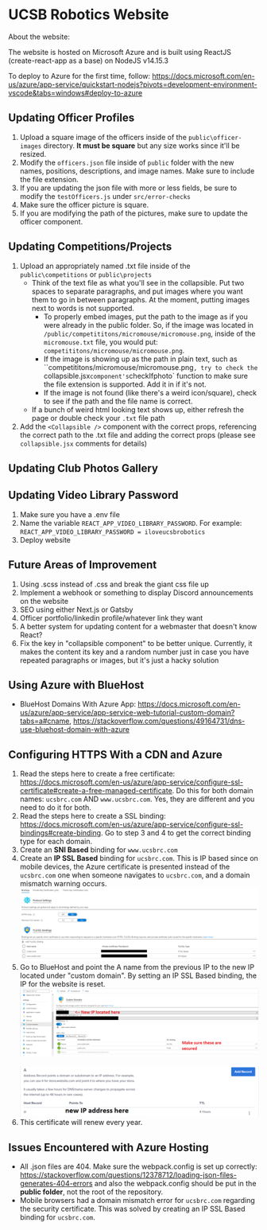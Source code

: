 # UCSB Robotics Website

About the website:

The website is hosted on Microsoft Azure and is built using ReactJS (create-react-app as a base) on NodeJS v14.15.3

To deploy to Azure for the first time, follow: https://docs.microsoft.com/en-us/azure/app-service/quickstart-nodejs?pivots=development-environment-vscode&tabs=windows#deploy-to-azure

## Updating Officer Profiles
1. Upload a square image of the officers inside of the `public\officer-images` directory. **It must be square** but any size works since it'll be resized. 
2. Modify the `officers.json` file inside of `public` folder with the new names, positions, descriptions, and image names. Make sure to include the file extension.
3. If you are updating the json file with more or less fields, be sure to modify the `testOfficers.js` under `src/error-checks`
4. Make sure the officer picture is square.
5. If you are modifying the path of the pictures, make sure to update the officer component.

## Updating Competitions/Projects
1. Upload an appropriately named .txt file inside of the `public\competitions` or `public\projects`
    * Think of the text file as what you'll see in the collapsible. Put two spaces to separate paragraphs, and put images where you want them to go in between paragraphs. At the moment, putting images next to words is not supported.
        * To properly embed images, put the path to the image as if you were already in the public folder. So, if the image was located in `/public/competititons/micromouse/micromouse.png`, inside of the `micromouse.txt` file, you would put: `competititons/micromouse/micromouse.png`.
        * If the image is showing up as the path in plain text, such as ``competititons/micromouse/micromouse.png`, try to check the `collapsible.jsx` component's `checkIfphoto` function to make sure the file extension is supported. Add it in if it's not.
        * If the image is not found (like there's a weird icon/square), check to see if the path and the file name is correct.
    * If a bunch of weird html looking text shows up, either refresh the page or double check your `.txt` file path
2. Add the `<Collapsible />` component with the correct props, referencing the correct path to the .txt file and adding the correct props (please see `collapsible.jsx` comments for details) 

## Updating Club Photos Gallery


## Updating Video Library Password
1. Make sure you have a .env file
2. Name the variable `REACT_APP_VIDEO_LIBRARY_PASSWORD`. For example: `REACT_APP_VIDEO_LIBRARY_PASSWORD = iloveucsbrobotics`
3. Deploy website

## Future Areas of Improvement
1. Using .scss instead of .css and break the giant css file up
2. Implement a webhook or something to display Discord announcements on the website
3. SEO using either Next.js or Gatsby
4. Officer portfolio/linkedin profile/whatever link they want
5. A better system for updating content for a webmaster that doesn't know React?
6. Fix the key in "collapsible component" to be better unique. Currently, it makes the content its key and a random number just in case you have repeated paragraphs or images, but it's just a hacky solution

## Using Azure with BlueHost
* BlueHost Domains With Azure App: https://docs.microsoft.com/en-us/azure/app-service/app-service-web-tutorial-custom-domain?tabs=a#cname, https://stackoverflow.com/questions/49164731/dns-use-bluehost-domain-with-azure

## Configuring HTTPS With a CDN and Azure
1. Read the steps here to create a free certificate: https://docs.microsoft.com/en-us/azure/app-service/configure-ssl-certificate#create-a-free-managed-certificate. Do this for both domain names: `ucsbrc.com` AND `www.ucsbrc.com`. Yes, they are different and you need to do it for both.
2. Read the steps here to create a SSL binding: https://docs.microsoft.com/en-us/azure/app-service/configure-ssl-bindings#create-binding. Go to step 3 and 4 to get the correct binding type for each domain.
3. Create an **SNI Based** binding for `www.ucsbrc.com`
4. Create an **IP SSL Based** binding for `ucsbrc.com`. This is IP based since on mobile devices, the Azure certificate is presented instead of the `ucsbrc.com` one when someone navigates to `ucsbrc.com`, and a domain mismatch warning occurs.
![Picture of bindings](https://github.com/UCSBVexRobotics/RoboticsWebsite/blob/main/README_images/completed_bindings.PNG?raw=true)
5. Go to BlueHost and point the A name from the previous IP to the new IP located under "custom domain". By setting an IP SSL Based binding, the IP for the website is reset.
![Picture of Azure Domain Page](https://github.com/UCSBVexRobotics/RoboticsWebsite/blob/main/README_images/domain_page.PNG?raw=true)
&nbsp;
![Picture of BlueHost A Name](https://github.com/UCSBVexRobotics/RoboticsWebsite/blob/main/README_images/bluehost_a.png?raw=true)
6. This certificate will renew every year.

## Issues Encountered with Azure Hosting
* All .json files are 404. Make sure the webpack.config is set up correctly: https://stackoverflow.com/questions/12378712/loading-json-files-generates-404-errors and also the webpack.config should be put in the **public folder**, not the root of the repository.
* Mobile browsers had a domain mismatch error for `ucsbrc.com` regarding the security certificate. This was solved by creating an IP SSL Based binding for `ucsbrc.com`.